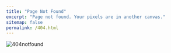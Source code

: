 ```yaml
---
title: "Page Not Found"
excerpt: "Page not found. Your pixels are in another canvas."
sitemap: false
permalink: /404.html
---
```


![404notfound](C:\Code\GithubBlog\LoadWithWater.github.io\images\404\404notfound-1683902278118-2.png)

